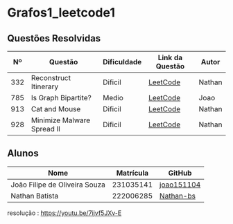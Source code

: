 # Grafos1_leetcode1

## Questões Resolvidas

| Nº  | Questão                    | Dificuldade | Link da Questão                                                                                           | Autor  |
| --- | -------------------------- | ----------- | --------------------------------------------------------------------------------------------------------- | ------ |
| 332 | Reconstruct Itinerary      | Dificil     | [LeetCode](https://leetcode.com/problems/reconstruct-itinerary/description)                               | Nathan |
| 785 | Is Graph Bipartite?        | Medio       | [LeetCode](https://leetcode.com/problems/is-graph-bipartite?envType=problem-list-v2&envId=graph)          | Joao   |
| 913 | Cat and Mouse              | Dificil     | [LeetCode](https://leetcode.com/problems/cat-and-mouse/?envType=problem-list-v2&envId=graph)              | Nathan |
| 928 | Minimize Malware Spread II | Dificil     | [LeetCode](https://leetcode.com/problems/minimize-malware-spread-ii/?envType=problem-list-v2&envId=graph) | Nathan |

## Alunos

| Nome                          | Matrícula | GitHub                                      |
| ----------------------------- | --------- | ------------------------------------------- |
| João Filipe de Oliveira Souza | 231035141 | [joao151104](https://github.com/joao151104) |
| Nathan Batista                | 222006285 | [Nathan-bs](https://github.com/Nathan-bs)   |


resolução : https://youtu.be/7ijvf5JXv-E
